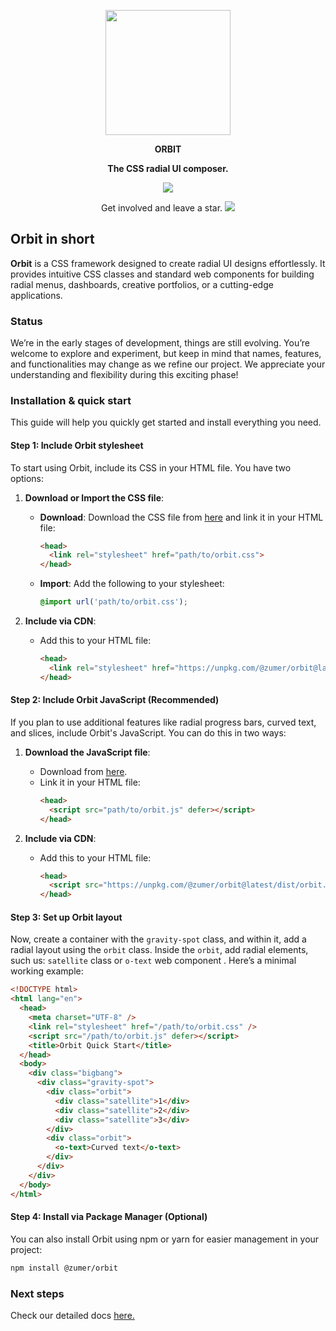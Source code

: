 
<p align="center">
  <a href="http://zumerlab.github.io/orbit-docs">
    <img src="https://raw.githubusercontent.com/zumerlab/orbit-docs/main/public/favicon.svg" width="200">
  </a>
</p>

<p align="center">
  <b>ORBIT</b>
</p>
<p align="center">
  <b>The CSS radial UI composer.</b>
</p>

<p align="center">
  <a href="https://www.npmjs.com/package/@zumer/orbit"><img src="https://img.shields.io/github/package-json/v/zumerlab/orbit"></a>

</p>

<p align="center">
  Get involved and leave a star. <a href="https://github.com/zumerlab/orbit/stargazers"> <img src="https://img.shields.io/github/stars/zumerlab/orbit.svg?label=%E2%98%85%20Stars&logo=-&style=social"></a>
  
</p>

## Orbit in short

**Orbit** is a CSS framework designed to create radial UI designs effortlessly. It provides intuitive CSS classes and standard web components for building radial menus, dashboards, creative portfolios, or a cutting-edge applications.

### Status

We’re in the early stages of development, things are still evolving. You’re welcome to explore and experiment, but keep in mind that names, features, and functionalities may change as we refine our project. We appreciate your understanding and flexibility during this exciting phase!

### Installation & quick start

This guide will help you quickly get started and install everything you need.

#### Step 1: Include Orbit stylesheet

To start using Orbit, include its CSS in your HTML file. You have two options:

1. **Download or Import the CSS file**:
   - **Download**: Download the CSS file from [here](https://unpkg.com/@zumer/orbit@latest/dist/orbit.css) and link it in your HTML file:
     ```html
     <head>
       <link rel="stylesheet" href="path/to/orbit.css">
     </head>
     ```
   - **Import**: Add the following to your stylesheet:
     ```css
     @import url('path/to/orbit.css');
     ```

2. **Include via CDN**:
   - Add this to your HTML file:
     ```html
     <head>
       <link rel="stylesheet" href="https://unpkg.com/@zumer/orbit@latest/dist/orbit.css">
     </head>
     ```

#### Step 2: Include Orbit JavaScript (Recommended)

If you plan to use additional features like radial progress bars, curved text, and slices, include Orbit's JavaScript. You can do this in two ways:

1. **Download the JavaScript file**:
   - Download from [here](https://unpkg.com/@zumer/orbit@latest/dist/orbit.js).
   - Link it in your HTML file:
     ```html
     <head>
       <script src="path/to/orbit.js" defer></script>
     </head>
     ```

2. **Include via CDN**:
   - Add this to your HTML file:
     ```html
     <head>
       <script src="https://unpkg.com/@zumer/orbit@latest/dist/orbit.js" defer></script>
     </head>
     ```

#### Step 3: Set up Orbit layout

Now, create a container with the `gravity-spot` class, and within it, add a radial layout using the `orbit` class. Inside the `orbit`, add radial elements, such us: `satellite` class or `o-text` web component . Here’s a minimal working example:

```html
<!DOCTYPE html>
<html lang="en">
  <head>
    <meta charset="UTF-8" />
    <link rel="stylesheet" href="/path/to/orbit.css" />
    <script src="/path/to/orbit.js" defer></script>
    <title>Orbit Quick Start</title>
  </head>
  <body>
    <div class="bigbang">
      <div class="gravity-spot">
        <div class="orbit">
          <div class="satellite">1</div>
          <div class="satellite">2</div>
          <div class="satellite">3</div>
        </div>
        <div class="orbit">
          <o-text>Curved text</o-text>
        </div>
      </div>
    </div>
  </body>
</html>
```

#### Step 4: Install via Package Manager (Optional)

You can also install Orbit using npm or yarn for easier management in your project:

```sh
npm install @zumer/orbit
```

### Next steps

Check our detailed docs [here.](https://zumerlab.github.io/orbit-docs)
